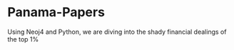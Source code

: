 # Panama-Papers
Using Neoj4 and Python, we are diving into the shady financial dealings of the top 1%
